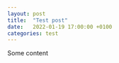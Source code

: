 ```yaml
---
layout: post
title:  "Test post"
date:   2022-01-19 17:00:00 +0100
categories: test
---
```

Some content
